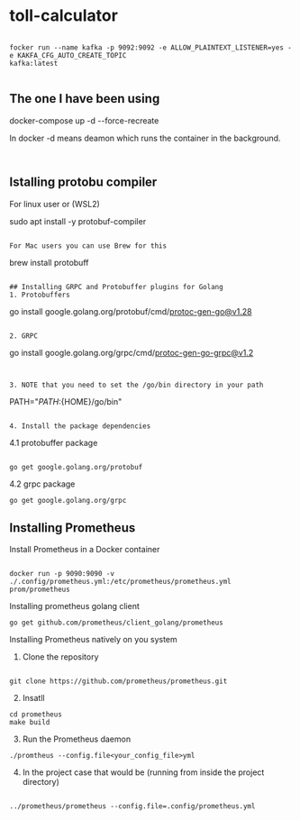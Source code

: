 # toll-calculator

```

focker run --name kafka -p 9092:9092 -e ALLOW_PLAINTEXT_LISTENER=yes -e KAKFA_CFG_AUTO_CREATE_TOPIC
kafka:latest


```
## The one I have been using

docker-compose up -d --force-recreate

In docker -d means deamon which runs the container in the background.
```

```

```

```

## Istalling protobu compiler
For linux user or (WSL2)

sudo apt install -y protobuf-compiler

```

For Mac users you can use Brew for this
```

brew install protobuff
```

## Installing GRPC and Protobuffer plugins for Golang
1. Protobuffers
```

go install google.golang.org/protobuf/cmd/protoc-gen-go@v1.28
```

2. GRPC
```

go install google.golang.org/grpc/cmd/protoc-gen-go-grpc@v1.2
```


3. NOTE that you need to set the /go/bin directory in your path
```

PATH="${PATH}:${HOME}/go/bin"
```

4. Install the package dependencies
```
4.1 protobuffer package
```

go get google.golang.org/protobuf

```

4.2 
grpc package

```
go get google.golang.org/grpc

```

## Installing Prometheus
Install Prometheus in a Docker container
```

docker run -p 9090:9090 -v ./.config/prometheus.yml:/etc/prometheus/prometheus.yml prom/prometheus
```

Installing prometheus golang client
```
go get github.com/prometheus/client_golang/prometheus
```


Installing Prometheus natively on you system
1. Clone the repository
```

git clone https://github.com/prometheus/prometheus.git
```

2. Insatll
```
cd prometheus
make build
```

3. Run the Prometheus daemon
```
./promtheus --config.file<your_config_file>yml
```

4. In the project case that would be (running from inside the project directory)
```

../prometheus/prometheus --config.file=.config/prometheus.yml
```

